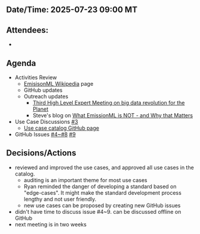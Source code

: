 ## Date/Time: 2025-07-23 09:00 MT

## Attendees:
- 

## Agenda
- Activities Review
  - [EmisisonML Wikipedia](https://en.wikipedia.org/wiki/EmissionML) page
  - GitHub updates
  - Outreach updates
    - [Third High Level Expert Meeting on big data revolution for the Planet](https://www.isprambiente.gov.it/en/ispra-events/towards-a-big-data-revolution-for-the-planet-third-high-level-expert-group-meeting)
    - Steve's blog on [What EmissionML is NOT - and Why that Matters](https://liangsteve.github.io/WhatIsNotEmissionML/)
- Use Case Discussions [#3](https://github.com/opengeospatial/EmissionML/issues/3)
  - [Use case catalog GitHub page](https://github.com/opengeospatial/EmissionML/blob/main/use-cases/emissionml-use-case-catalog.md)
- GitHub Issues [#4~#8](https://github.com/opengeospatial/EmissionML/issues/) [#9](https://github.com/opengeospatial/EmissionML/issues/9)
  
## Decisions/Actions
- reviewed and improved the use cases, and approved all use cases in the catalog.
  - auditing is an important theme for most use cases
  - Ryan reminded the danger of developing a standard based on "edge-cases". It might make the standard development process lengthy and not user friendly.
  - new use cases can be proposed by creating new GitHub issues
- didn't have time to discuss issue #4~9. can be discussed offline on GitHub
- next meeting is in two weeks
  
